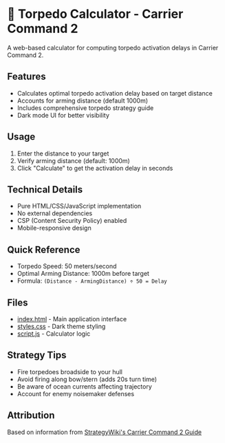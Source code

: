 # 🚀 Torpedo Calculator - Carrier Command 2

A web-based calculator for computing torpedo activation delays in Carrier Command 2.

## Features

- Calculates optimal torpedo activation delay based on target distance
- Accounts for arming distance (default 1000m)
- Includes comprehensive torpedo strategy guide
- Dark mode UI for better visibility

## Usage

1. Enter the distance to your target
2. Verify arming distance (default: 1000m)
3. Click "Calculate" to get the activation delay in seconds

## Technical Details

- Pure HTML/CSS/JavaScript implementation
- No external dependencies
- CSP (Content Security Policy) enabled
- Mobile-responsive design

## Quick Reference

- Torpedo Speed: 50 meters/second
- Optimal Arming Distance: 1000m before target
- Formula: `(Distance - ArmingDistance) ÷ 50 = Delay`

## Files

- [index.html](index.html) - Main application interface
- [styles.css](styles.css) - Dark theme styling
- [script.js](script.js) - Calculator logic

## Strategy Tips

- Fire torpedoes broadside to your hull
- Avoid firing along bow/stern (adds 20s turn time)
- Be aware of ocean currents affecting trajectory
- Account for enemy noisemaker defenses

## Attribution

Based on information from [StrategyWiki's Carrier Command 2 Guide](https://strategywiki.org/wiki/Carrier_Command_2/Carrier:_Offensive_Weapons#Torpedo_Strategy)